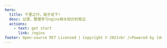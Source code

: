 ```yaml
---
hero:
  title: 千里之行，始于足下!
  desc: 记录、整理学习nginx相关知识的笔记
  actions:
    - text: get start
      link: /nginx
footer: Open-source MIT Licensed | Copyright © 2021<br />Powered by [dumi](https://d.umijs.org)
---
```

